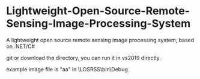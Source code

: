 # Lightweight-Open-Source-Remote-Sensing-Image-Processing-System
A lightweight open source remote sensing image processing system, based on .NET/C#

git or download the directory, you can run it in vs2019 directly.

example image file is "aa" in \LOSRSS\bin\Debug
